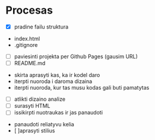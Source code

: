 # Procesas
- [x] pradine failu struktura
-   index.html
-   .gitignore
- [ ] paviesinti projekta per Github Pages (gausim URL)
- [ ] README.md
-    skirta aprasyti kas, ka ir kodel daro
-    iterpti nuoroda i daroma dizaina
-    iterpti nuoroda, kur tas musu kodas gali buti pamatytas
- [ ] atlikti dizaino analize
- [ ] surasyti HTML
- [ ] issikirpti nuotraukas ir jas panaudoti
-    panaudoti reliatyvu kelia
- [ ]aprasyti stilius